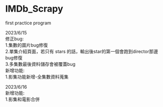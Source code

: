 # IMDb_Scrapy  
first practice program  
  
2023/6/15   
修正bug:  
   1.集數的圖片bug修復  
   2.單集介紹頁面，若只有 stars 的話，輸出後star的第一個會跑到director那邊bug修復  
   3.多集數最後資料儲存會被覆蓋bug  
新增功能:  
   1.影集功能新增-全集數資料蒐集  
  
2023/6/16  
新增功能:  
   1.影集和電影合併  
